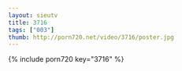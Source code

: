 ```yaml
--- 
layout: sieutv
title: 3716
tags: ["003"]
thumb: http://porn720.net/video/3716/poster.jpg
---
```

{% include porn720 key="3716" %} 

